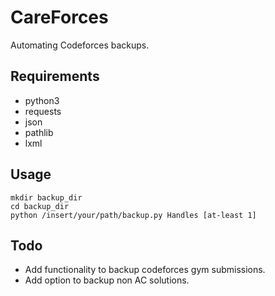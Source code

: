 # CareForces
Automating Codeforces backups.

## Requirements
- python3
- requests
- json
- pathlib
- lxml

## Usage
```shell
mkdir backup_dir
cd backup_dir
python /insert/your/path/backup.py Handles [at-least 1]
```

## Todo 
- Add functionality to backup codeforces gym submissions.
- Add option to backup non AC solutions.
